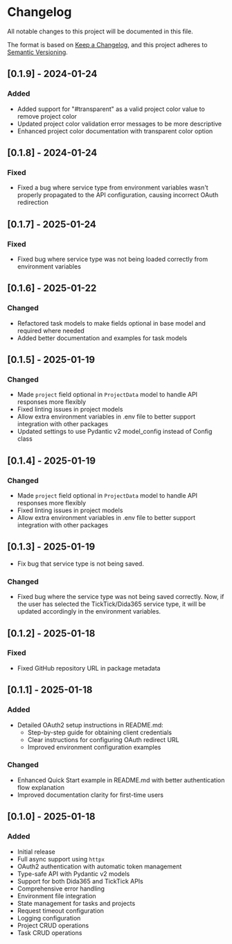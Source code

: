 # Changelog

All notable changes to this project will be documented in this file.

The format is based on [Keep a Changelog](https://keepachangelog.com/en/1.0.0/),
and this project adheres to [Semantic Versioning](https://semver.org/spec/v2.0.0.html).


## [0.1.9] - 2024-01-24

### Added
- Added support for "#transparent" as a valid project color value to remove project color
- Updated project color validation error messages to be more descriptive
- Enhanced project color documentation with transparent color option

## [0.1.8] - 2024-01-24

### Fixed
- Fixed a bug where service type from environment variables wasn't properly propagated to the API configuration, causing incorrect OAuth redirection

## [0.1.7] - 2025-01-24

### Fixed
- Fixed bug where service type was not being loaded correctly from environment variables

## [0.1.6] - 2025-01-22

### Changed
- Refactored task models to make fields optional in base model and required where needed
- Added better documentation and examples for task models

## [0.1.5] - 2025-01-19

### Changed
- Made `project` field optional in `ProjectData` model to handle API responses more flexibly
- Fixed linting issues in project models
- Allow extra environment variables in .env file to better support integration with other packages
- Updated settings to use Pydantic v2 model_config instead of Config class

## [0.1.4] - 2025-01-19

### Changed
- Made `project` field optional in `ProjectData` model to handle API responses more flexibly
- Fixed linting issues in project models
- Allow extra environment variables in .env file to better support integration with other packages

## [0.1.3] - 2025-01-19
- Fix bug that service type is not being saved. 

### Changed
- Fixed bug where the service type was not being saved correctly. Now, if the user has selected the TickTick/Dida365 service type, it will be updated accordingly in the environment variables.

## [0.1.2] - 2025-01-18

### Fixed
- Fixed GitHub repository URL in package metadata

## [0.1.1] - 2025-01-18

### Added
- Detailed OAuth2 setup instructions in README.md:
  - Step-by-step guide for obtaining client credentials
  - Clear instructions for configuring OAuth redirect URL
  - Improved environment configuration examples

### Changed
- Enhanced Quick Start example in README.md with better authentication flow explanation
- Improved documentation clarity for first-time users

## [0.1.0] - 2025-01-18

### Added
- Initial release
- Full async support using `httpx`
- OAuth2 authentication with automatic token management
- Type-safe API with Pydantic v2 models
- Support for both Dida365 and TickTick APIs
- Comprehensive error handling
- Environment file integration
- State management for tasks and projects
- Request timeout configuration
- Logging configuration
- Project CRUD operations
- Task CRUD operations